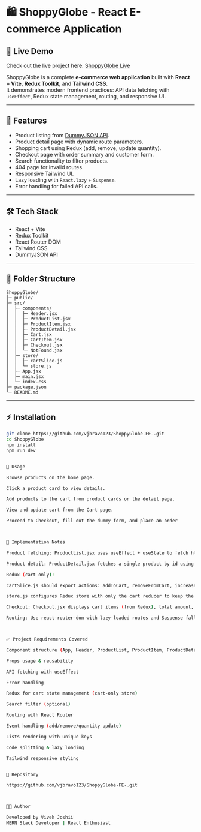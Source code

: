 # 🛍️ ShoppyGlobe - React E-commerce Application

## 🚀 Live Demo
Check out the live project here: [ShoppyGlobe Live](https://creative-marigold-99a45f.netlify.app/)


ShoppyGlobe is a complete **e-commerce web application** built with **React + Vite**, **Redux Toolkit**, and **Tailwind CSS**.  
It demonstrates modern frontend practices: API data fetching with `useEffect`, Redux state management, routing, and responsive UI.

---

## 🚀 Features
- Product listing from [DummyJSON API](https://dummyjson.com/products).
- Product detail page with dynamic route parameters.
- Shopping cart using Redux (add, remove, update quantity).
- Checkout page with order summary and customer form.
- Search functionality to filter products.
- 404 page for invalid routes.
- Responsive Tailwind UI.
- Lazy loading with `React.lazy` + `Suspense`.
- Error handling for failed API calls.

---

## 🛠️ Tech Stack
- React + Vite  
- Redux Toolkit  
- React Router DOM  
- Tailwind CSS  
- DummyJSON API  

---

## 📂 Folder Structure

    ShoppyGlobe/
    ├─ public/
    ├─ src/
    │  ├─ components/
    │  │  ├─ Header.jsx
    │  │  ├─ ProductList.jsx
    │  │  ├─ ProductItem.jsx
    │  │  ├─ ProductDetail.jsx
    │  │  ├─ Cart.jsx
    │  │  ├─ CartItem.jsx
    │  │  ├─ Checkout.jsx
    │  │  └─ NotFound.jsx
    │  ├─ store/
    │  │  ├─ cartSlice.js
    │  │  └─ store.js
    │  ├─ App.jsx
    │  ├─ main.jsx
    │  └─ index.css
    ├─ package.json
    └─ README.md

---

## ⚡ Installation

```bash
git clone https://github.com/vjbravo123/ShoppyGlobe-FE-.git
cd ShoppyGlobe
npm install
npm run dev


🎯 Usage

Browse products on the home page.

Click a product card to view details.

Add products to the cart from product cards or the detail page.

View and update cart from the Cart page.

Proceed to Checkout, fill out the dummy form, and place an order



🧭 Implementation Notes

Product fetching: ProductList.jsx uses useEffect + useState to fetch https://dummyjson.com/products and store locally in the component.

Product detail: ProductDetail.jsx fetches a single product by id using the route param.

Redux (cart only):

cartSlice.js should export actions: addToCart, removeFromCart, increaseQty, decreaseQty, clearCart.

store.js configures Redux store with only the cart reducer to keep the store simple as per requirements.

Checkout: Checkout.jsx displays cart items (from Redux), total amount, and a dummy customer form. On placing order, the cart is cleared and the user redirected to Home.

Routing: Use react-router-dom with lazy-loaded routes and Suspense fallback.



✅ Project Requirements Covered

Component structure (App, Header, ProductList, ProductItem, ProductDetail, Cart, CartItem, Checkout, NotFound)

Props usage & reusability

API fetching with useEffect

Error handling

Redux for cart state management (cart-only store)

Search filter (optional)

Routing with React Router

Event handling (add/remove/quantity update)

Lists rendering with unique keys

Code splitting & lazy loading

Tailwind responsive styling


🔗 Repository

https://github.com/vjbravo123/ShoppyGlobe-FE-.git



👨‍💻 Author

Developed by Vivek Joshii
MERN Stack Developer | React Enthusiast